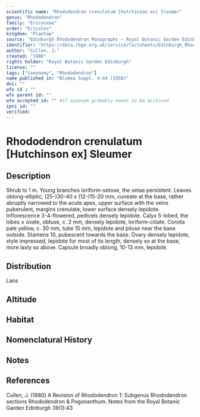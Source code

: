 ```yaml
---
scientific name: "Rhododendron crenulatum [Hutchinson ex] Sleumer"
genus: "Rhododendron"
family: "Ericaceae"
order: "Ericales"
kingdom: "Plantae"
source: "Edinburgh Rhododendron Monographs – Royal Botanic Garden Edinburgh"
identifier: "https://data.rbge.org.uk/service/factsheets/Edinburgh_Rhododendron_Monographs.xhtml"
author: "Cullen, J."
created: "1980"
rights holder: "Royal Botanic Garden Edinburgh"
license: ""
tags: ["taxonomy", "Rhododendron"]
name published in: "Blumea Suppl. 4:44 (1958)"
doi: ""
wfo id : ""
wfo parent id: ""
wfo accepted id: "" #if synonym probably needs to be archived.                      
ipni id: ""
verified:
---
```


                       

# Rhododendron crenulatum [Hutchinson ex] Sleumer

## Description
Shrub to 1 m. Young branches loriform-setose, the setae persistent. Leaves oblong-elliptic, (25-)30-40 x (12-)15-20 mm, cuneate at the base, rather abruptly narrowed to the acute apex, upper surface with the veins puberulent, margins crenulate, lower surface densely lepidote. Inflorescence 3-4-flowered, pedicels densely lepidote. Calyx 5-lobed, the lobes ± ovate, obtuse, c. 2 mm, densely lepidote, loriform-ciliate. Corolla pale yellow, c. 30 mm, tube 15 mm, lepidote and pilose near the base outside. Stamens 10, pubescent towards the base. Ovary densely lepidote, style impressed, lepidote for most of its length, densely so at the base, more laxly so above. Capsule broadly oblong, 10-13 mm, lepidote.

## Distribution
Laos

## Altitude


## Habitat


## Nomenclatural History

                       
## Notes


## References

Cullen, J. (1980) A Revision of Rhododendron 1: Subgenus Rhododendron sections Rhododendron & Pogonanthum. Notes from the Royal Botanic Garden Edinburgh 39(1):43
